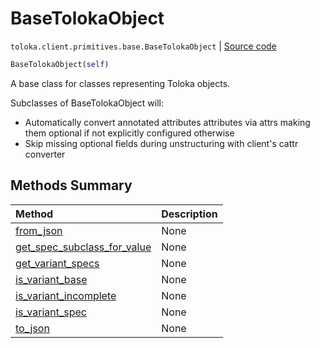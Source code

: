 # BaseTolokaObject
`toloka.client.primitives.base.BaseTolokaObject` | [Source code](https://github.com/Toloka/toloka-kit/blob/v1.1.1/src/client/primitives/base.py#L149)

```python
BaseTolokaObject(self)
```

A base class for classes representing Toloka objects.


Subclasses of BaseTolokaObject will:
* Automatically convert annotated attributes attributes via attrs making them optional
  if not explicitly configured otherwise
* Skip missing optional fields during unstructuring with client's cattr converter

## Methods Summary

| Method | Description |
| :------| :-----------|
[from_json](toloka.client.primitives.base.BaseTolokaObject.from_json.md)| None
[get_spec_subclass_for_value](toloka.client.primitives.base.BaseTolokaObject.get_spec_subclass_for_value.md)| None
[get_variant_specs](toloka.client.primitives.base.BaseTolokaObject.get_variant_specs.md)| None
[is_variant_base](toloka.client.primitives.base.BaseTolokaObject.is_variant_base.md)| None
[is_variant_incomplete](toloka.client.primitives.base.BaseTolokaObject.is_variant_incomplete.md)| None
[is_variant_spec](toloka.client.primitives.base.BaseTolokaObject.is_variant_spec.md)| None
[to_json](toloka.client.primitives.base.BaseTolokaObject.to_json.md)| None
